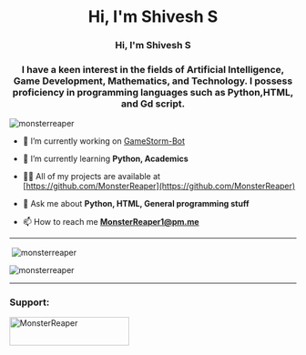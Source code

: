 
<h1 align="center">Hi, I'm Shivesh S</h1>
<h3 align="center">Hi, I'm Shivesh S</h1> <h3 align="center">I have a keen interest in the fields of Artificial Intelligence, Game Development, Mathematics, and Technology. I possess proficiency in programming languages such as Python,HTML, and Gd script.</h3>

<p align="left"> <img src="https://komarev.com/ghpvc/?username=monsterreaper&label=Profile%20views&color=0e75b6&style=flat" alt="monsterreaper" /> </p>

- 🔭 I’m currently working on [GameStorm-Bot](https://github.com/MonsterReaper/GameStorm-Bot)

- 🌱 I’m currently learning **Python, Academics**

- 👨‍💻 All of my projects are available at [https://github.com/MonsterReaper](https://github.com/MonsterReaper)

- 💬 Ask me about **Python, HTML, General programming stuff**

- 📫 How to reach me **MonsterReaper1@pm.me**




---
<p>&nbsp;<img align="center" src="https://github-readme-stats.vercel.app/api?username=monsterreaper&show_icons=true&locale=en" alt="monsterreaper" /></p>



<p><img align="center" src="https://github-readme-streak-stats.herokuapp.com/?user=monsterreaper&" alt="monsterreaper" /></p>

---

<h3 align="left">Support:</h3>
<p><a href="https://www.buymeacoffee.com/MonsterReaper"> <img align="left" src="https://cdn.buymeacoffee.com/buttons/v2/default-yellow.png" height="50" width="210" alt="MonsterReaper" /></a></p><br><br>
